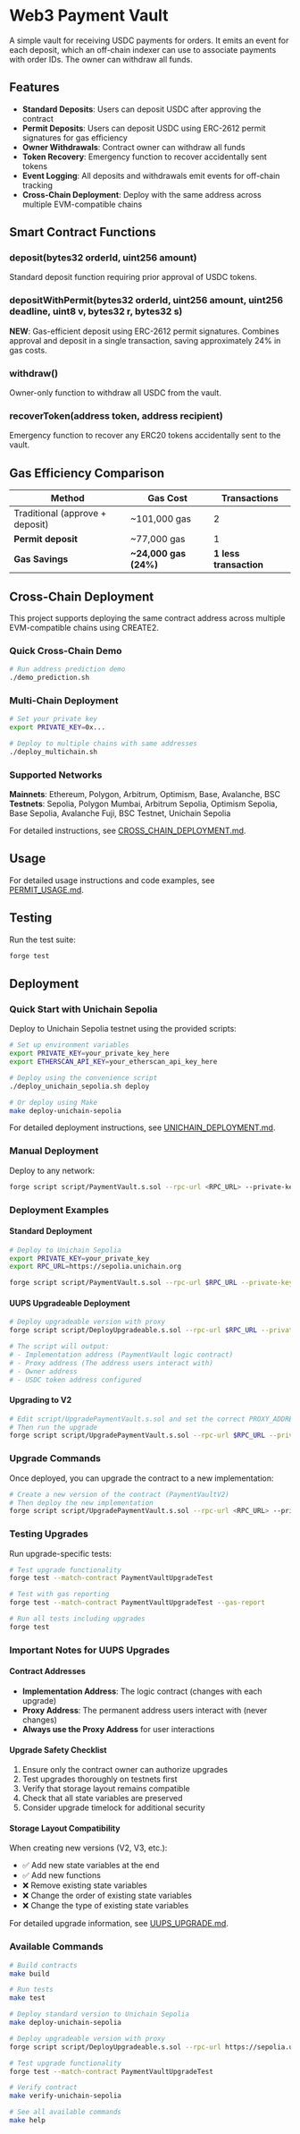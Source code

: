 # Web3 Payment Vault

A simple vault for receiving USDC payments for orders. It emits an event for each deposit, which an off-chain indexer can use to associate payments with order IDs. The owner can withdraw all funds.

## Features

- **Standard Deposits**: Users can deposit USDC after approving the contract
- **Permit Deposits**: Users can deposit USDC using ERC-2612 permit signatures for gas efficiency
- **Owner Withdrawals**: Contract owner can withdraw all funds
- **Token Recovery**: Emergency function to recover accidentally sent tokens
- **Event Logging**: All deposits and withdrawals emit events for off-chain tracking
- **Cross-Chain Deployment**: Deploy with the same address across multiple EVM-compatible chains

## Smart Contract Functions

### deposit(bytes32 orderId, uint256 amount)

Standard deposit function requiring prior approval of USDC tokens.

### depositWithPermit(bytes32 orderId, uint256 amount, uint256 deadline, uint8 v, bytes32 r, bytes32 s)

**NEW**: Gas-efficient deposit using ERC-2612 permit signatures. Combines approval and deposit in a single transaction, saving approximately 24% in gas costs.

### withdraw()

Owner-only function to withdraw all USDC from the vault.

### recoverToken(address token, address recipient)

Emergency function to recover any ERC20 tokens accidentally sent to the vault.

## Gas Efficiency Comparison

| Method | Gas Cost | Transactions |
|--------|----------|-------------|
| Traditional (approve + deposit) | ~101,000 gas | 2 |
| **Permit deposit** | ~77,000 gas | 1 |
| **Gas Savings** | **~24,000 gas (24%)** | **1 less transaction** |

## Cross-Chain Deployment

This project supports deploying the same contract address across multiple EVM-compatible chains using CREATE2.

### Quick Cross-Chain Demo

```bash
# Run address prediction demo
./demo_prediction.sh
```

### Multi-Chain Deployment

```bash
# Set your private key
export PRIVATE_KEY=0x...

# Deploy to multiple chains with same addresses
./deploy_multichain.sh
```

### Supported Networks

**Mainnets**: Ethereum, Polygon, Arbitrum, Optimism, Base, Avalanche, BSC
**Testnets**: Sepolia, Polygon Mumbai, Arbitrum Sepolia, Optimism Sepolia, Base Sepolia, Avalanche Fuji, BSC Testnet, Unichain Sepolia

For detailed instructions, see [CROSS_CHAIN_DEPLOYMENT.md](CROSS_CHAIN_DEPLOYMENT.md).

## Usage

For detailed usage instructions and code examples, see [PERMIT_USAGE.md](docs/PERMIT_USAGE.md).

## Testing

Run the test suite:

```bash
forge test
```

## Deployment

### Quick Start with Unichain Sepolia

Deploy to Unichain Sepolia testnet using the provided scripts:

```bash
# Set up environment variables
export PRIVATE_KEY=your_private_key_here
export ETHERSCAN_API_KEY=your_etherscan_api_key_here

# Deploy using the convenience script
./deploy_unichain_sepolia.sh deploy

# Or deploy using Make
make deploy-unichain-sepolia
```

For detailed deployment instructions, see [UNICHAIN_DEPLOYMENT.md](UNICHAIN_DEPLOYMENT.md).

### Manual Deployment

Deploy to any network:

```bash
forge script script/PaymentVault.s.sol --rpc-url <RPC_URL> --private-key <PRIVATE_KEY> --broadcast
```

### Deployment Examples

#### Standard Deployment

```bash
# Deploy to Unichain Sepolia
export PRIVATE_KEY=your_private_key
export RPC_URL=https://sepolia.unichain.org

forge script script/PaymentVault.s.sol --rpc-url $RPC_URL --private-key $PRIVATE_KEY --broadcast --verify
```

#### UUPS Upgradeable Deployment

```bash
# Deploy upgradeable version with proxy
forge script script/DeployUpgradeable.s.sol --rpc-url $RPC_URL --private-key $PRIVATE_KEY --broadcast --verify

# The script will output:
# - Implementation address (PaymentVault logic contract)
# - Proxy address (The address users interact with)
# - Owner address
# - USDC token address configured
```

#### Upgrading to V2

```bash
# Edit script/UpgradePaymentVault.s.sol and set the correct PROXY_ADDRESS
# Then run the upgrade
forge script script/UpgradePaymentVault.s.sol --rpc-url $RPC_URL --private-key $PRIVATE_KEY --broadcast
```

### Upgrade Commands

Once deployed, you can upgrade the contract to a new implementation:

```bash
# Create a new version of the contract (PaymentVaultV2)
# Then deploy the new implementation
forge script script/UpgradePaymentVault.s.sol --rpc-url <RPC_URL> --private-key <PRIVATE_KEY> --broadcast
```

### Testing Upgrades

Run upgrade-specific tests:

```bash
# Test upgrade functionality
forge test --match-contract PaymentVaultUpgradeTest

# Test with gas reporting
forge test --match-contract PaymentVaultUpgradeTest --gas-report

# Run all tests including upgrades
forge test
```

### Important Notes for UUPS Upgrades

#### Contract Addresses
- **Implementation Address**: The logic contract (changes with each upgrade)
- **Proxy Address**: The permanent address users interact with (never changes)
- **Always use the Proxy Address** for user interactions

#### Upgrade Safety Checklist
1. Ensure only the contract owner can authorize upgrades
2. Test upgrades thoroughly on testnets first
3. Verify that storage layout remains compatible
4. Check that all state variables are preserved
5. Consider upgrade timelock for additional security

#### Storage Layout Compatibility
When creating new versions (V2, V3, etc.):
- ✅ Add new state variables at the end
- ✅ Add new functions
- ❌ Remove existing state variables
- ❌ Change the order of existing state variables
- ❌ Change the type of existing state variables

For detailed upgrade information, see [UUPS_UPGRADE.md](UUPS_UPGRADE.md).

### Available Commands

```bash
# Build contracts
make build

# Run tests
make test

# Deploy standard version to Unichain Sepolia
make deploy-unichain-sepolia

# Deploy upgradeable version with proxy
forge script script/DeployUpgradeable.s.sol --rpc-url https://sepolia.unichain.org --private-key $PRIVATE_KEY --broadcast

# Test upgrade functionality
forge test --match-contract PaymentVaultUpgradeTest

# Verify contract
make verify-unichain-sepolia

# See all available commands
make help
```
